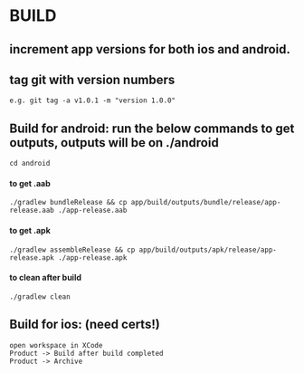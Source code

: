 # BUILD
## increment app versions for both ios and android.
## tag git with version numbers
    e.g. git tag -a v1.0.1 -m "version 1.0.0"
## Build for android: run the below commands to get outputs, outputs will be on ./android
    cd android
#### to get .aab
    ./gradlew bundleRelease && cp app/build/outputs/bundle/release/app-release.aab ./app-release.aab
#### to get .apk
    ./gradlew assembleRelease && cp app/build/outputs/apk/release/app-release.apk ./app-release.apk
#### to clean after build
    ./gradlew clean
## Build for ios: (need certs!)
    open workspace in XCode
    Product -> Build after build completed
    Product -> Archive
